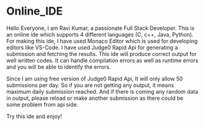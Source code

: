# Online_IDE
Hello Everyone, I am Ravi Kumar, a passionate Full Stack Developer. This is an online ide which supports 4 different languages (C, c++, Java, Python). For making this ide, I have used Monaco Editor which is used for developing editors like VS-Code. I have used Judge0 Rapid Api for generating a submission and fetching the results. This ide will produce correct output for well written codes. It can handle compilation errors as well as runtime errors and you will be able to identify the errors.

Since I am using free version of Judge0 Rapid Api, It will only allow 50 submissions per day. So if you are not getting any output, it means maximum daily submission reached. And if there is coming any random data in output, please reload or make another submission as there could be some problem from api side.

Try this ide and enjoy!

